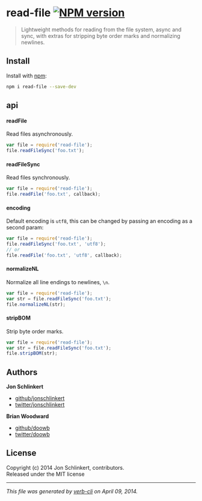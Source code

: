 # read-file [![NPM version](https://badge.fury.io/js/read-file.png)](http://badge.fury.io/js/read-file)

> Lightweight methods for reading from the file system, async and sync, with extras for stripping byte order marks and normalizing newlines.

## Install
Install with [npm](npmjs.org):

```bash
npm i read-file --save-dev
```


## api
#### readFile

Read files asynchronously.

```js
var file = require('read-file');
file.readFileSync('foo.txt');
```

#### readFileSync

Read files synchronously.

```js
var file = require('read-file');
file.readFile('foo.txt', callback);
```

#### encoding

Default encoding is `utf8`, this can be changed by passing an encoding as a second param:

```js
var file = require('read-file');
file.readFileSync('foo.txt', 'utf8');
// or
file.readFile('foo.txt', 'utf8', callback);
```

#### normalizeNL

Normalize all line endings to newlines, `\n`.

```js
var file = require('read-file');
var str = file.readFileSync('foo.txt');
file.normalizeNL(str);
```

#### stripBOM

Strip byte order marks.

```js
var file = require('read-file');
var str = file.readFileSync('foo.txt');
file.stripBOM(str);
```


## Authors

**Jon Schlinkert**

+ [github/jonschlinkert](https://github.com/jonschlinkert)
+ [twitter/jonschlinkert](http://twitter.com/jonschlinkert)

**Brian Woodward**

+ [github/doowb](https://github.com/doowb)
+ [twitter/doowb](http://twitter.com/jonschlinkert)

## License
Copyright (c) 2014 Jon Schlinkert, contributors.  
Released under the MIT license

***

_This file was generated by [verb-cli](https://github.com/assemble/verb-cli) on April 09, 2014._